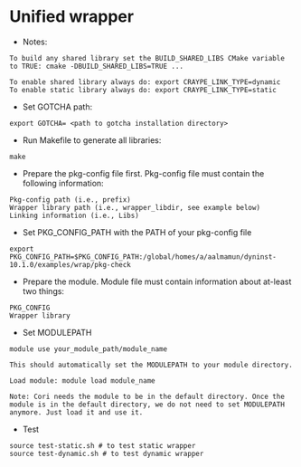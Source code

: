 # Unified wrapper

* Notes:
```
To build any shared library set the BUILD_SHARED_LIBS CMake variable to TRUE: cmake -DBUILD_SHARED_LIBS=TRUE ...

To enable shared library always do: export CRAYPE_LINK_TYPE=dynamic
To enable static library always do: export CRAYPE_LINK_TYPE=static
```

* Set GOTCHA path:
```
export GOTCHA= <path to gotcha installation directory>
```
* Run Makefile to generate all libraries:
```
make
```

* Prepare the pkg-config file first. Pkg-config file must contain the following information:
```
Pkg-config path (i.e., prefix)
Wrapper library path (i.e., wrapper_libdir, see example below)
Linking information (i.e., Libs)
```
 

* Set PKG_CONFIG_PATH with the PATH of your pkg-config file
```
export PKG_CONFIG_PATH=$PKG_CONFIG_PATH:/global/homes/a/aalmamun/dyninst-10.1.0/examples/wrap/pkg-check
```
* Prepare the module. Module file must contain information about at-least two things:
```
PKG_CONFIG
Wrapper library 
```

* Set MODULEPATH
```
module use your_module_path/module_name

This should automatically set the MODULEPATH to your module directory.

Load module: module load module_name

Note: Cori needs the module to be in the default directory. Once the module is in the default directory, we do not need to set MODULEPATH anymore. Just load it and use it.
```
* Test
```
source test-static.sh # to test static wrapper
source test-dynamic.sh # to test dynamic wrapper

```


